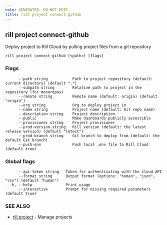 ```yaml
---
note: GENERATED. DO NOT EDIT.
title: rill project connect-github
---
```

## rill project connect-github

Deploy project to Rill Cloud by pulling project files from a git repository

```
rill project connect-github [<path>] [flags]
```

### Flags

```
      --path string           Path to project repository (default: current directory) (default ".")
      --subpath string        Relative path to project in the repository (for monorepos)
      --remote string         Remote name (default: origin) (default "origin")
      --org string            Org to deploy project in
      --name string           Project name (default: Git repo name)
      --description string    Project description
      --public                Make dashboards publicly accessible
      --provisioner string    Project provisioner
      --prod-version string   Rill version (default: the latest release version) (default "latest")
      --prod-branch string    Git branch to deploy from (default: the default Git branch)
      --push-env              Push local .env file to Rill Cloud (default true)
```

### Global flags

```
      --api-token string   Token for authenticating with the cloud API
      --format string      Output format (options: "human", "json", "csv") (default "human")
  -h, --help               Print usage
      --interactive        Prompt for missing required parameters (default true)
```

### SEE ALSO

* [rill project](project.md)	 - Manage projects

